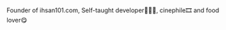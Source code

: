 Founder of ihsan101.com, Self-taught developer👨🏻‍💻, cinephile🎞️ and food lover😋
<!-- - 👋 Hi, I’m @escaper01
- 👀 I’m interested in computer science
- 🌱 I’m currently learning web development
- 💞️ I’m looking to collaborate on open source project that can help human kind -->

<!---
escaper01/escaper01 is a ✨ special ✨ repository because its `README.md` (this file) appears on your GitHub profile.
You can click the Preview link to take a look at your changes.
--->

